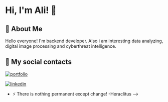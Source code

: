 
# Hi, I'm Ali! 👋


## 🚀 About Me
Hello everyone! 
I'm backend developer. Also i am interesting data analyzing, digital image processing and cyberthreat intelligence.

## 🔗 My social contacts
[![portfolio](https://img.shields.io/badge/my_portfolio-000?style=for-the-badge&logo=ko-fi&logoColor=white)](https://Cyreus.github.io/)

[![linkedin](https://img.shields.io/badge/linkedin-0A66C2?style=for-the-badge&logo=linkedin&logoColor=white)](https://www.linkedin.com/in/muhammedaliozturk/)





- ⚡ There is nothing permanent except change!  -Heraclitus
-->
